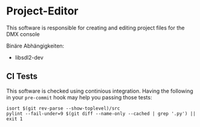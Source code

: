 # Project-Editor
This software is responsible for creating and editing project files for the DMX console

Binäre Abhängigkeiten:
* libsdl2-dev

## CI Tests
This software is checked using continious integration. Having the following in your `pre-commit` hook
may help you passing those tests:
```
isort $(git rev-parse --show-toplevel)/src
pylint --fail-under=9 $(git diff --name-only --cached | grep '.py') || exit 1
```

